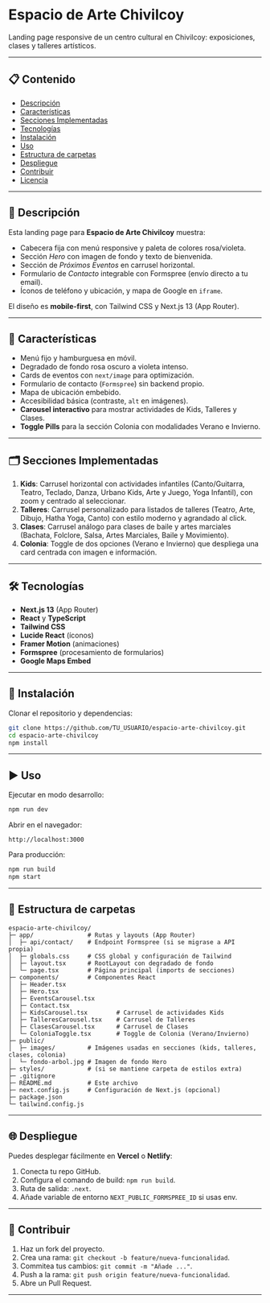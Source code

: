 # Espacio de Arte Chivilcoy

Landing page responsive de un centro cultural en Chivilcoy: exposiciones, clases y talleres artísticos.

---

## 📋 Contenido

* [Descripción](#descripción)
* [Características](#características)
* [Secciones Implementadas](#secciones-implementadas)
* [Tecnologías](#tecnologías)
* [Instalación](#instalación)
* [Uso](#uso)
* [Estructura de carpetas](#estructura-de-carpetas)
* [Despliegue](#despliegue)
* [Contribuir](#contribuir)
* [Licencia](#licencia)

---

## 📝 Descripción

Esta landing page para **Espacio de Arte Chivilcoy** muestra:

* Cabecera fija con menú responsive y paleta de colores rosa/violeta.
* Sección *Hero* con imagen de fondo y texto de bienvenida.
* Sección de *Próximos Eventos* en carrusel horizontal.
* Formulario de *Contacto* integrable con Formspree (envío directo a tu email).
* Íconos de teléfono y ubicación, y mapa de Google en `iframe`.

El diseño es **mobile-first**, con Tailwind CSS y Next.js 13 (App Router).

---

## 🚀 Características

* Menú fijo y hamburguesa en móvil.
* Degradado de fondo rosa oscuro a violeta intenso.
* Cards de eventos con `next/image` para optimización.
* Formulario de contacto (`Formspree`) sin backend propio.
* Mapa de ubicación embebido.
* Accesibilidad básica (contraste, `alt` en imágenes).
* **Carousel interactivo** para mostrar actividades de Kids, Talleres y Clases.
* **Toggle Pills** para la sección Colonia con modalidades Verano e Invierno.

---

## 🗂 Secciones Implementadas

1. **Kids**: Carrusel horizontal con actividades infantiles (Canto/Guitarra, Teatro, Teclado, Danza, Urbano Kids, Arte y Juego, Yoga Infantil), con zoom y centrado al seleccionar.
2. **Talleres**: Carrusel personalizado para listados de talleres (Teatro, Arte, Dibujo, Hatha Yoga, Canto) con estilo moderno y agrandado al click.
3. **Clases**: Carrusel análogo para clases de baile y artes marciales (Bachata, Folclore, Salsa, Artes Marciales, Baile y Movimiento).
4. **Colonia**: Toggle de dos opciones (Verano e Invierno) que despliega una card centrada con imagen e información.

---

## 🛠 Tecnologías

* **Next.js 13** (App Router)
* **React** y **TypeScript**
* **Tailwind CSS**
* **Lucide React** (íconos)
* **Framer Motion** (animaciones)
* **Formspree** (procesamiento de formularios)
* **Google Maps Embed**

---

## 🔧 Instalación

Clonar el repositorio y dependencias:

```bash
git clone https://github.com/TU_USUARIO/espacio-arte-chivilcoy.git
cd espacio-arte-chivilcoy
npm install
```

---

## ▶️ Uso

Ejecutar en modo desarrollo:

```bash
npm run dev
```

Abrir en el navegador:

```
http://localhost:3000
```

Para producción:

```bash
npm run build
npm start
```

---

## 📂 Estructura de carpetas

```
espacio-arte-chivilcoy/
├─ app/               # Rutas y layouts (App Router)
│  ├─ api/contact/    # Endpoint Formspree (si se migrase a API propia)
│  ├─ globals.css     # CSS global y configuración de Tailwind
│  ├─ layout.tsx      # RootLayout con degradado de fondo
│  └─ page.tsx        # Página principal (imports de secciones)
├─ components/        # Componentes React
│  ├─ Header.tsx
│  ├─ Hero.tsx
│  ├─ EventsCarousel.tsx
│  ├─ Contact.tsx
│  ├─ KidsCarousel.tsx        # Carrusel de actividades Kids
│  ├─ TalleresCarousel.tsx    # Carrusel de Talleres
│  ├─ ClasesCarousel.tsx      # Carrusel de Clases
│  └─ ColoniaToggle.tsx       # Toggle de Colonia (Verano/Invierno)
├─ public/
│  ├─ images/         # Imágenes usadas en secciones (kids, talleres, clases, colonia)
│  └─ fondo-arbol.jpg # Imagen de fondo Hero
├─ styles/            # (si se mantiene carpeta de estilos extra)
├─ .gitignore
├─ README.md          # Este archivo
├─ next.config.js     # Configuración de Next.js (opcional)
├─ package.json
└─ tailwind.config.js
```

---

## 🌐 Despliegue

Puedes desplegar fácilmente en **Vercel** o **Netlify**:

1. Conecta tu repo GitHub.
2. Configura el comando de build: `npm run build`.
3. Ruta de salida: `.next`.
4. Añade variable de entorno `NEXT_PUBLIC_FORMSPREE_ID` si usas env.

---

## 🤝 Contribuir

1. Haz un fork del proyecto.
2. Crea una rama: `git checkout -b feature/nueva-funcionalidad`.
3. Commitea tus cambios: `git commit -m "Añade ..."`.
4. Push a la rama: `git push origin feature/nueva-funcionalidad`.
5. Abre un Pull Request.

---


